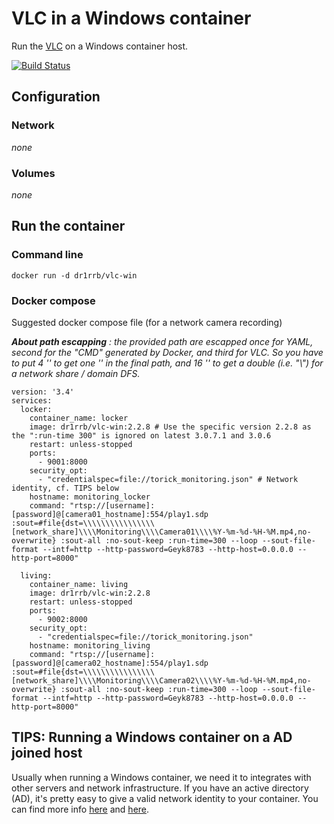 # VLC in a Windows container
Run the [VLC](https://www.videolan.org/) on a Windows container host.

[![Build Status](https://dev.azure.com/dr1rrb/docker-vlc-win/_apis/build/status/dr1rrb.docker-vlc-win?branchName=master)](https://dev.azure.com/dr1rrb/docker-vlc-win/_build/latest?definitionId=1&branchName=master)

## Configuration
### Network
_none_

### Volumes
_none_

## Run the container
### Command line
```
docker run -d dr1rrb/vlc-win
```

### Docker compose
Suggested docker compose file (for a network camera recording)

_**About path escapping** : the provided path are escapped once for YAML, second for the "CMD" 
generated by Docker, and third for VLC. So you have to put 4 '\' to get one '\' in the final path, 
and 16 '\' to get a double (i.e. "\\") for a network share / domain DFS._

```
version: '3.4'
services:
  locker:
    container_name: locker
    image: dr1rrb/vlc-win:2.2.8 # Use the specific version 2.2.8 as the ":run-time 300" is ignored on latest 3.0.7.1 and 3.0.6
    restart: unless-stopped
    ports:
      - 9001:8000
    security_opt: 
      - "credentialspec=file://torick_monitoring.json" # Network identity, cf. TIPS below
    hostname: monitoring_locker
    command: "rtsp://[username]:[password]@[camera01_hostname]:554/play1.sdp :sout=#file{dst=\\\\\\\\\\\\\\\\[network_share]\\\\Monitoring\\\\Camera01\\\\%Y-%m-%d-%H-%M.mp4,no-overwrite} :sout-all :no-sout-keep :run-time=300 --loop --sout-file-format --intf=http --http-password=Geyk8783 --http-host=0.0.0.0 --http-port=8000"
  
  living:
    container_name: living
    image: dr1rrb/vlc-win:2.2.8
    restart: unless-stopped
    ports:
      - 9002:8000
    security_opt: 
      - "credentialspec=file://torick_monitoring.json"
    hostname: monitoring_living
    command: "rtsp://[username]:[password]@[camera02_hostname]:554/play1.sdp :sout=#file{dst=\\\\\\\\\\\\\\\\[network_share]\\\\Monitoring\\\\Camera02\\\\%Y-%m-%d-%H-%M.mp4,no-overwrite} :sout-all :no-sout-keep :run-time=300 --loop --sout-file-format --intf=http --http-password=Geyk8783 --http-host=0.0.0.0 --http-port=8000"
```

## TIPS: Running a Windows container on a AD joined host
Usually when running a Windows container, we need it to integrates with other servers and network infrastructure.
If you have an active directory (AD), it's pretty easy to give a valid network identity to your container.
You can find more info [here](https://docs.microsoft.com/en-us/virtualization/windowscontainers/manage-containers/manage-serviceaccounts)
and [here](https://artisticcheese.wordpress.com/2017/09/09/enabling-integrated-windows-authentication-in-windows-docker-container/).